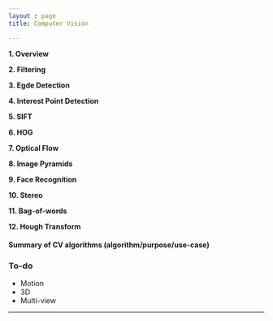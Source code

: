 ```yaml
---
layout : page
title: Computer Vision

---
```


**1. Overview** 

**2. Filtering**

**3. Egde Detection**

**4. Interest Point Detection**

**5. SIFT**

**6. HOG**

**7. Optical Flow**

**8. Image Pyramids**

**9. Face Recognition**

**10. Stereo**

**11. Bag-of-words**

**12. Hough Transform**  

#### Summary of CV algorithms (algorithm/purpose/use-case)

### To-do
* Motion
* 3D
* Multi-view

---
